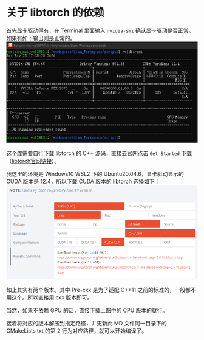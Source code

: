 # 关于 libtorch 的依赖
首先显卡驱动得有，在 Terminal 里面输入 `nvidia-smi` 确认显卡驱动是否正常。如果有如下输出则是正常的。
![nvidia-smi](illustration/nvidia-smi.png)

这个库需要自行下载 libtorch 的 C++ 源码，直接去官网点击 `Get Started` 下载（[libtorch官网链接](https://pytorch.org/)）。

我这里的环境是 Windows10 WSL2 下的 Ubuntu20.04.6，显卡驱动显示的 CUDA 版本是 12.4，所以下载 CUDA 版本的 libtorch 选择如下：
![libtorch_version](illustration/libtorch_version.png)

如上其实有两个版本。其中 Pre-cxx 是为了适配 C++11 之前的标准的，一般都不用这个。所以直接用 cxx 版本即可。

当然，如果不依赖 GPU 的话，直接下载上图中的 CPU 版本的就行。

接着将对应的版本解压到指定路径，并更新此 MD 文件同一目录下的 CMakeLists.txt 的第 2 行为对应路径，就可以开始编译了。
